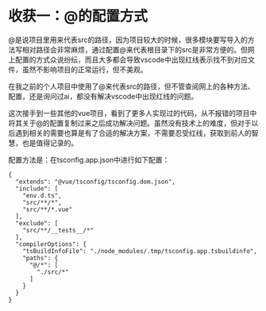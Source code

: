 # 收获一：@的配置方式

@是说项目里用来代表src的路径，因为项目较大的时候，很多模块要写导入的方法写相对路径会非常麻烦，通过配置@来代表根目录下的src是非常方便的。但网上配置的方式众说纷纭，而且大多都会导致vscode中出现红线表示找不到对应文件，虽然不影响项目的正常运行，但不美观。

在我之前的个人项目中使用了@来代表src的路径，但不管查阅网上的各种方法、配置，还是询问过ai，都没有解决vscode中出现红线的问题。

这次接手到一些其他的vue项目，看到了更多人实现过的代码，从不报错的项目中将其关于@的配置复制过来之后成功解决问题。虽然没有技术上的难度，但对于以后遇到相关的需要也算是有了合适的解决方案，不需要忍受红线，获取到前人的智慧，也是值得记录的。

配置方法是：在tsconfig.app.json中进行如下配置：
```
{
  "extends": "@vue/tsconfig/tsconfig.dom.json",
  "include": [
    "env.d.ts",
    "src/**/*",
    "src/**/*.vue"
  ],
  "exclude": [
    "src/**/__tests__/*"
  ],
  "compilerOptions": {
    "tsBuildInfoFile": "./node_modules/.tmp/tsconfig.app.tsbuildinfo",
    "paths": {
      "@/*": [
        "./src/*"
      ]
    }
  }
}
```


